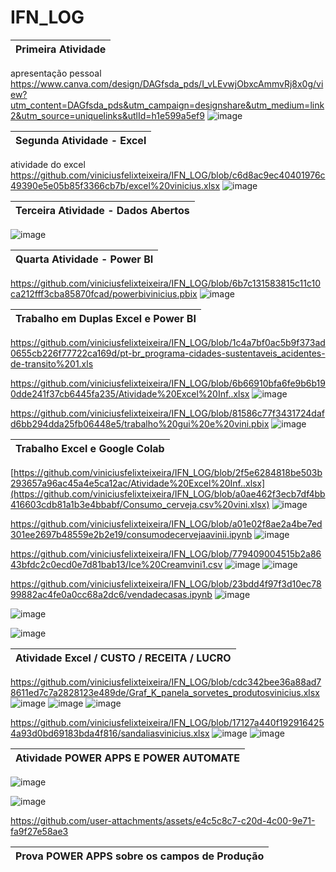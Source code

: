 # IFN_LOG
| Primeira Atividade
---------------------------|
apresentação pessoal 
https://www.canva.com/design/DAGfsda_pds/I_vLEvwjObxcAmmvRj8x0g/view?utm_content=DAGfsda_pds&utm_campaign=designshare&utm_medium=link2&utm_source=uniquelinks&utlId=h1e599a5ef9
![image](https://github.com/user-attachments/assets/cdef3131-3578-4ae5-8b05-9a02182a35ac)

| Segunda Atividade - Excel
------------------------------|
atividade do excel
https://github.com/viniciusfelixteixeira/IFN_LOG/blob/c6d8ac9ec40401976c49390e5e05b85f3366cb7b/excel%20vinicius.xlsx
![image](https://github.com/user-attachments/assets/1df74c46-d323-403f-bbd3-66c07309b529)

| Terceira Atividade - Dados Abertos
---------------------------------------|
![image](https://github.com/user-attachments/assets/c9e8cb9b-cac2-438b-b34d-8553cfbbf19b)

| Quarta Atividade - Power BI
---------------------------------|
https://github.com/viniciusfelixteixeira/IFN_LOG/blob/6b7c131583815c11c10ca212fff3cba85870fcad/powerbivinicius.pbix
![image](https://github.com/user-attachments/assets/42807a8c-665f-4f1f-b892-1ad7a35783fd)

| Trabalho em Duplas Excel e Power BI
----------------------------------------|
https://github.com/viniciusfelixteixeira/IFN_LOG/blob/1c4a7bf0ac5b9f373ad0655cb226f77722ca169d/pt-br_programa-cidades-sustentaveis_acidentes-de-transito%201.xls

https://github.com/viniciusfelixteixeira/IFN_LOG/blob/6b66910bfa6fe9b6b190dde241f37cb6445fa235/Atividade%20Excel%20Inf..xlsx
![image](https://github.com/user-attachments/assets/18cbf48f-ac2a-4cc5-a4e2-461381e63297)

https://github.com/viniciusfelixteixeira/IFN_LOG/blob/81586c77f3431724dafd6bb294dda25fb06448e5/trabalho%20gui%20e%20vini.pbix
![image](https://github.com/user-attachments/assets/ff5197eb-8be7-4614-a5d8-55cbdde5d849)

| Trabalho Excel e Google Colab
----------------------------------|
[https://github.com/viniciusfelixteixeira/IFN_LOG/blob/2f5e6284818be503b293657a96ac45a4e5ca12ac/Atividade%20Excel%20Inf..xlsx](https://github.com/viniciusfelixteixeira/IFN_LOG/blob/a0ae462f3ecb7df4bb416603cdb81a1b3e4bbabf/Consumo_cerveja.csv%20vini.xlsx)
![image](https://github.com/user-attachments/assets/996c0ea2-8e12-41e0-ba13-18ee26a575e2)

https://github.com/viniciusfelixteixeira/IFN_LOG/blob/a01e02f8ae2a4be7ed301ee2697b48559e2b2e19/consumodecervejaavinii.ipynb
![image](https://github.com/user-attachments/assets/1d1497e5-dfa1-4de9-bd20-724b277ce9f3)

https://github.com/viniciusfelixteixeira/IFN_LOG/blob/779409004515b2a8643bfdc2c0ecd0e7d81bab13/Ice%20Creamvini1.csv
![image](https://github.com/user-attachments/assets/818f217d-00bd-43f3-85ea-4aa254d1554f)
![image](https://github.com/user-attachments/assets/f2dc041f-ef1e-4af3-bcd9-f1ae0d911efb)

 https://github.com/viniciusfelixteixeira/IFN_LOG/blob/23bdd4f97f3d10ec7899882ac4fe0a0cc68a2dc6/vendadecasas.ipynb 
 ![image](https://github.com/user-attachments/assets/637f77a4-b432-44a6-89b9-e8ce89306807)
 
 ![image](https://github.com/user-attachments/assets/1a84e2bc-c7c6-4a02-821f-1c61d1a8716a)
 
 ![image](https://github.com/user-attachments/assets/6c05c00b-95cc-49e2-b091-cd8f8f02884c)

 | Atividade Excel / CUSTO / RECEITA / LUCRO
 -----------------------------------------------|
 https://github.com/viniciusfelixteixeira/IFN_LOG/blob/cdc342bee36a88ad78611ed7c7a2828123e489de/Graf_K_panela_sorvetes_produtosvinicius.xlsx
 ![image](https://github.com/user-attachments/assets/ca8af0bc-ff05-402b-ae32-932a4af0162e)
![image](https://github.com/user-attachments/assets/56924351-a4fb-42c0-9bb2-1084fbc7855c)
![image](https://github.com/user-attachments/assets/96fce4e2-405d-4e63-81af-45dc61de6035)

https://github.com/viniciusfelixteixeira/IFN_LOG/blob/17127a440f1929164254a93d0bd69183bda4f816/sandaliasvinicius.xlsx
![image](https://github.com/user-attachments/assets/53c6512c-4f81-40f1-95c1-5c186bbce5ad)
![image](https://github.com/user-attachments/assets/ab04538f-4fbe-4cd9-8170-8bce94c3bf6b)

| Atividade POWER APPS E POWER AUTOMATE
------------------------------------------|
![image](https://github.com/user-attachments/assets/27c75f11-c21c-4bfb-acb4-15e2b3e44e6e)

![image](https://github.com/user-attachments/assets/bc54abdb-ac0b-4daa-abed-e5a55250672d)

https://github.com/user-attachments/assets/e4c5c8c7-c20d-4c00-9e71-fa9f27e58ae3


| Prova POWER APPS sobre os campos de Produção 
------------------------------------------------|




















